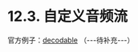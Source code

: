 # 12.3. 自定义音频流

官方例子：[decodable](https://github.com/bevyengine/bevy/blob/main/examples/audio/decodable.rs)
（---待补充---）